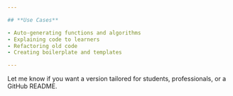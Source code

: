 ```yaml
---

## **Use Cases**

- Auto-generating functions and algorithms
- Explaining code to learners
- Refactoring old code
- Creating boilerplate and templates

---
```


Let me know if you want a version tailored for students, professionals, or a GitHub README.
